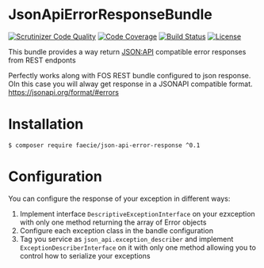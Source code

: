 JsonApiErrorResponseBundle
==========================
[![Scrutinizer Code Quality](https://scrutinizer-ci.com/g/faecie/json-api-error-response/badges/quality-score.png?b=master)](https://scrutinizer-ci.com/g/faecie/json-api-error-response/?branch=master)
[![Code Coverage](https://scrutinizer-ci.com/g/faecie/json-api-error-response/badges/coverage.png?b=master)](https://scrutinizer-ci.com/g/faecie/json-api-error-response/?branch=master)
[![Build Status](https://scrutinizer-ci.com/g/faecie/json-api-error-response/badges/build.png?b=master)](https://scrutinizer-ci.com/g/faecie/json-api-error-response/build-status/master)
[![License](https://poser.pugx.org/faecie/json-api-error-response/license)](https://packagist.org/packages/faecie/json-api-error-response)

This bundle provides a way return [JSON:API](https://jsonapi.org/format/#errors) compatible error responses from REST endponts

Perfectly works along with FOS REST bundle configured to json response. OIn this case you will alway get response in a JSONAPI compatible format. https://jsonapi.org/format/#errors

# Installation

```console
$ composer require faecie/json-api-error-response ^0.1
```
# Configuration
You can configure the response of your exception in different ways:
 1. Implement interface `DescriptiveExceptionInterface` on your  ezxception with only one method returning the array of Error objects
 2. Configure each exception class in the bandle configuration
 3. Tag you service as `json_api.exception_describer` and implement `ExceptionDescriberInterface` on it with only one method allowing you to control how to serialize your exceptions 
